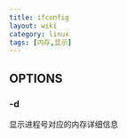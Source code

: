 ```yaml
---
title: ifconfig
layout: wiki
category: linux
tags: [内存,显示]
---
```


## OPTIONS

### -d

显示进程号对应的内存详细信息